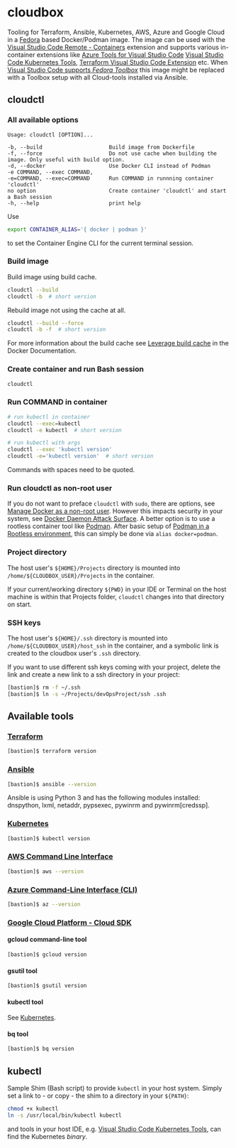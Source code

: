 # cloudbox

Tooling for Terraform, Ansible, Kubernetes, AWS, Azure and Google Cloud in a [Fedora](https://hub.docker.com/_/fedora) based Docker/Podman image. The image can be used with the [Visual Studio Code Remote - Containers](https://marketplace.visualstudio.com/items?itemName=ms-vscode-remote.remote-containers) extension and supports various in-container extensions like [Azure Tools for Visual Studio Code](https://marketplace.visualstudio.com/items?itemName=ms-vscode.vscode-node-azure-pack) [Visual Studio Code Kubernetes Tools](https://marketplace.visualstudio.com/items?itemName=ms-kubernetes-tools.vscode-kubernetes-tools), [Terraform Visual Studio Code Extension](https://marketplace.visualstudio.com/items?itemName=HashiCorp.terraform) etc. When [Visual Studio Code supports *Fedora Toolbox*](https://github.com/microsoft/vscode-remote-release/issues/3345) this image might be replaced with a Toolbox setup with all Cloud-tools installed via Ansible.

## cloudctl

### All available options

```text
Usage: cloudctl [OPTION]...

-b, --build                     Build image from Dockerfile
-f, --force                     Do not use cache when building the image. Only useful with build option.
-d, --docker                    Use Docker CLI instead of Podman
-e COMMAND, --exec COMMAND,
-e=COMMAND, --exec=COMMAND      Run COMMAND in runnning container 'cloudctl'
no option                       Create container 'cloudctl' and start a Bash session
-h, --help                      print help
```

Use

```bash
export CONTAINER_ALIAS='{ docker | podman }'
```

to set the Container Engine CLI for the current terminal session.

### Build image

Build image using build cache.

```bash
cloudctl --build
cloudctl -b  # short version
```

Rebuild image not using the cache at all.

```bash
cloudctl --build --force
cloudctl -b -f  # short version
```

For more information about the build cache see [Leverage build cache](https://docs.docker.com/develop/develop-images/dockerfile_best-practices/#leverage-build-cache) in the Docker Documentation.

### Create container and run Bash session

```bash
cloudctl
```

### Run COMMAND in container

```bash
# run kubectl in container
cloudctl --exec=kubectl
cloudctl -e kubectl  # short version

# run kubectl with args
cloudctl --exec 'kubectl version'
cloudctl -e='kubectl version'  # short version
```

Commands with spaces need to be quoted.

### Run cloudctl as non-root user

If you do not want to preface `cloudctl` with `sudo`, there are options, see [Manage Docker as a non-root user](https://docs.docker.com/install/linux/linux-postinstall/#manage-docker-as-a-non-root-user). However this impacts security in your system, see [Docker Daemon Attack Surface](https://docs.docker.com/engine/security/security/#docker-daemon-attack-surface).
A better option is to use a rootless container tool like [Podman](https://github.com/containers/libpod/blob/master/docs/tutorials/rootless_tutorial.md). After basic setup of [Podman in a Rootless environment](https://github.com/containers/libpod/blob/master/docs/tutorials/rootless_tutorial.md), this can simply be done via `alias docker=podman`.

### Project directory

The host user's `${HOME}/Projects` directory is mounted into `/home/${CLOUDBOX_USER}/Projects` in the container.

If your current/working directory `${PWD}` in your IDE or Terminal on the host machine is within that Projects folder, `cloudctl` changes into that directory on start.

### SSH keys

The host user's `${HOME}/.ssh` directory is mounted into `/home/${CLOUDBOX_USER}/host_ssh` in the container, and a symbolic link is created to the cloudbox user's `.ssh` directory.

If you want to use different ssh keys coming with your project, delete the link and create a new link to a ssh directory in your project:

```bash
[bastion]$ rm -f ~/.ssh
[bastion]$ ln -s ~/Projects/devOpsProject/ssh .ssh
```

## Available tools

### [Terraform](https://www.terraform.io/intro/)

```bash
[bastion]$ terraform version
```

### [Ansible](https://docs.ansible.com/)

```bash
[bastion]$ ansible --version
```

Ansible is using Python 3 and has the following modules installed: dnspython, lxml, netaddr, pypsexec, pywinrm and pywinrm[credssp].

### <a name="kubernetes"></a> [Kubernetes](https://kubernetes.io/docs/home/)

```bash
[bastion]$ kubectl version
```

### [AWS Command Line Interface](https://aws.amazon.com/cli/)

```bash
[bastion]$ aws --version
```

### [Azure Command-Line Interface (CLI)](https://docs.microsoft.com/en-us/cli/azure/)

```bash
[bastion]$ az --version
```

### [Google Cloud Platform - Cloud SDK](https://cloud.google.com/sdk/)

#### gcloud command-line tool

```bash
[bastion]$ gcloud version
```

#### gsutil tool

```bash
[bastion]$ gsutil version
```

#### kubectl tool

See [Kubernetes](#kubernetes).

#### bq tool

```bash
[bastion]$ bq version
```

## kubectl

Sample Shim (Bash script) to provide `kubectl` in your host system. Simply set a link to - or copy - the shim to a directory in your `${PATH}`:

```bash
chmod +x kubectl
ln -s /usr/local/bin/kubectl kubectl
```

and tools in your host IDE, e.g. [Visual Studio Code Kubernetes Tools](https://marketplace.visualstudio.com/items?itemName=ms-kubernetes-tools.vscode-kubernetes-tools), can find the Kubernetes _binary_.
